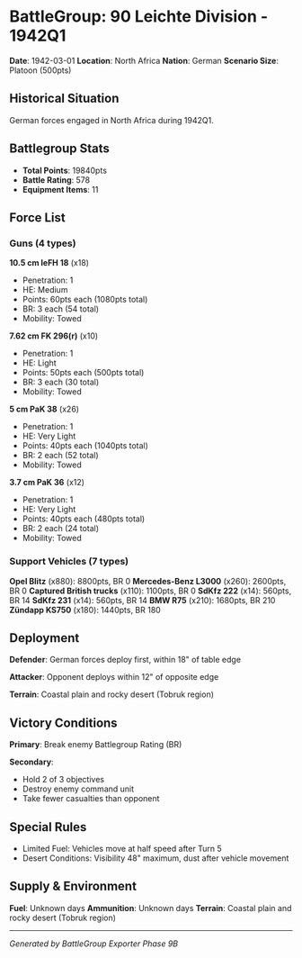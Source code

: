 # BattleGroup: 90 Leichte Division - 1942Q1

**Date**: 1942-03-01
**Location**: North Africa
**Nation**: German
**Scenario Size**: Platoon (500pts)

## Historical Situation

German forces engaged in North Africa during 1942Q1.

## Battlegroup Stats

- **Total Points**: 19840pts
- **Battle Rating**: 578
- **Equipment Items**: 11

## Force List

### Guns (4 types)

**10.5 cm leFH 18** (x18)
- Penetration: 1
- HE: Medium
- Points: 60pts each (1080pts total)
- BR: 3 each (54 total)
- Mobility: Towed

**7.62 cm FK 296(r)** (x10)
- Penetration: 1
- HE: Light
- Points: 50pts each (500pts total)
- BR: 3 each (30 total)
- Mobility: Towed

**5 cm PaK 38** (x26)
- Penetration: 1
- HE: Very Light
- Points: 40pts each (1040pts total)
- BR: 2 each (52 total)
- Mobility: Towed

**3.7 cm PaK 36** (x12)
- Penetration: 1
- HE: Very Light
- Points: 40pts each (480pts total)
- BR: 2 each (24 total)
- Mobility: Towed

### Support Vehicles (7 types)

**Opel Blitz** (x880): 8800pts, BR 0
**Mercedes-Benz L3000** (x260): 2600pts, BR 0
**Captured British trucks** (x110): 1100pts, BR 0
**SdKfz 222** (x14): 560pts, BR 14
**SdKfz 231** (x14): 560pts, BR 14
**BMW R75** (x210): 1680pts, BR 210
**Zündapp KS750** (x180): 1440pts, BR 180

## Deployment

**Defender**: German forces deploy first, within 18" of table edge

**Attacker**: Opponent deploys within 12" of opposite edge

**Terrain**: Coastal plain and rocky desert (Tobruk region)

## Victory Conditions

**Primary**: Break enemy Battlegroup Rating (BR)

**Secondary**:
- Hold 2 of 3 objectives
- Destroy enemy command unit
- Take fewer casualties than opponent

## Special Rules

- Limited Fuel: Vehicles move at half speed after Turn 5
- Desert Conditions: Visibility 48" maximum, dust after vehicle movement

## Supply & Environment

**Fuel**: Unknown days
**Ammunition**: Unknown days
**Terrain**: Coastal plain and rocky desert (Tobruk region)

---

*Generated by BattleGroup Exporter Phase 9B*
